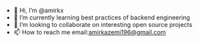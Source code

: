- 👋 Hi, I’m @amirkx
- 🌱 I’m currently learning best practices of backend engineering
- 💞️ I’m looking to collaborate on interesting open source projects
- 📫 How to reach me 
        email:amirkazemi196@gmail.com

<!---
amirkx/amirkx is a ✨ special ✨ repository because its `README.md` (this file) appears on your GitHub profile.
You can click the Preview link to take a look at your changes.
--->
